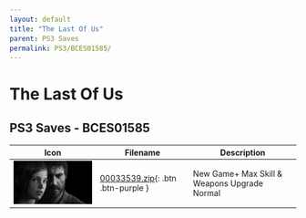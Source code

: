 ```yaml
---
layout: default
title: "The Last Of Us"
parent: PS3 Saves
permalink: PS3/BCES01585/
---
```

# The Last Of Us

## PS3 Saves - BCES01585

| Icon | Filename | Description |
|------|----------|-------------|
| ![The Last Of Us](ICON0.PNG) | [00033539.zip](00033539.zip){: .btn .btn-purple } | New Game+ Max Skill & Weapons Upgrade Normal |
